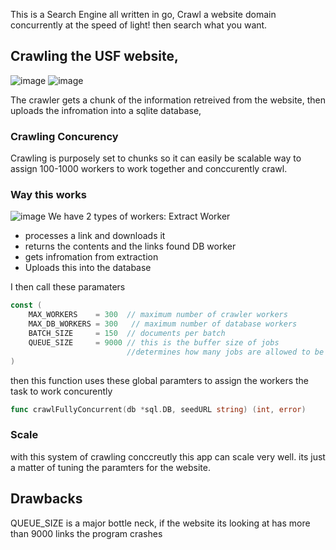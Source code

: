 This is a Search Engine all written in go, Crawl a website domain concurrently at the speed of light! 
then search what you want.

## Crawling the USF website,
![image](https://github.com/user-attachments/assets/3d247d05-f057-4b4e-8730-b0f9b6b7d889) ![image](https://github.com/user-attachments/assets/648f692e-9f16-4c94-8002-cf566a5388ed)


The crawler gets a chunk of the information retreived from the website, then uploads the infromation into a sqlite database, 

### Crawling Concurency 
Crawling is purposely set to chunks so it can easily be scalable way to assign 100-1000 workers to work together and conccurently crawl. 

### Way this works 
![image](https://github.com/user-attachments/assets/ce9490a0-5e3a-4f7c-a1fe-59ea30880366)
We have 2 types of workers: 
Extract Worker 
- processes a link and downloads it
- returns the contents and the links found
DB worker 
- gets infromation from extraction
- Uploads this into the database

I then call these paramaters 
```go 
const (
	MAX_WORKERS    = 300  // maximum number of crawler workers
	MAX_DB_WORKERS = 300   // maximum number of database workers
	BATCH_SIZE     = 150  // documents per batch
	QUEUE_SIZE     = 9000 // this is the buffer size of jobs 
						  //determines how many jobs are allowed to be qued
)
```

then this function uses these global paramters to assign the workers the task to work concurently 
``` go 
func crawlFullyConcurrent(db *sql.DB, seedURL string) (int, error)
```

### Scale
with this system of crawling conccreutly this app can scale very well. its just a matter of tuning the paramters for the website. 

## Drawbacks
QUEUE_SIZE is a major bottle neck, if the website its looking at has more than 9000 links the program crashes 
